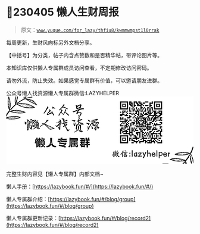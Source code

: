 # 🍔230405 懒人生财周报

> 原文：[`www.yuque.com/for_lazy/thfiu8/kwmmwmpst1l0rrak`](https://www.yuque.com/for_lazy/thfiu8/kwmmwmpst1l0rrak)



每周更新，生财风向标另外文档分享。 

【中括号】为分类，帖子内含点赞数和是否精华帖，带评论图片等。 

本知识库仅供懒人专属群成员访问查看，不定期修改访问密码。 

请勿外流，防止失效。如果感觉专属群有价值，可以邀请朋友进群。 

公众号懒人找资源懒人专属群微信:LAZYHELPER![专属群.jpg](img/854fcab09ac835e640fa5f3a9fc921bd.png)  

完整生财内容见【懒人专属群】内部文档~ 

懒人手册：[https://lazybook.fun/#/](https://lazybook.fun/#/) 

懒人专属群介绍：[https://lazybook.fun/#/blog/group](https://lazybook.fun/#/blog/group) 

懒人专属群更新记录：[https://lazybook.fun/#/blog/record2](https://lazybook.fun/#/blog/record2)